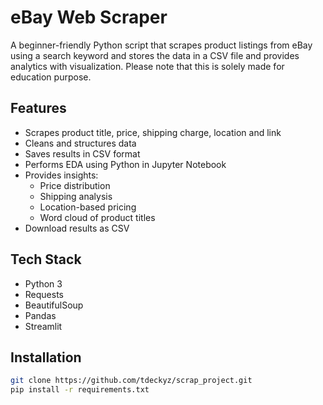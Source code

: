 # eBay Web Scraper
A beginner-friendly Python script that scrapes product listings from eBay using a search keyword and stores the data in a CSV file and provides analytics with visualization. Please note that this is solely made for education purpose. 

## Features

- Scrapes product title, price, shipping charge, location and link
- Cleans and structures data
- Saves results in CSV format
- Performs EDA using Python in Jupyter Notebook
- Provides insights:
    - Price distribution
    - Shipping analysis
    - Location-based pricing
    - Word cloud of product titles
- Download results as CSV

## Tech Stack

- Python 3
- Requests
- BeautifulSoup
- Pandas
- Streamlit

## Installation

```bash
git clone https://github.com/tdeckyz/scrap_project.git
pip install -r requirements.txt
